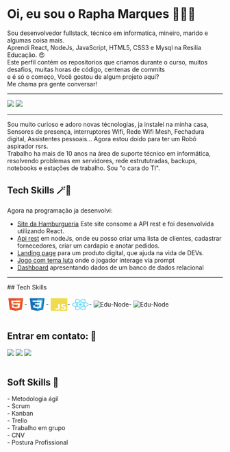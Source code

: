 # Oi, eu sou o Rapha Marques 🧑🏽‍💻
Sou desenvolvedor fullstack, técnico em informatica, mineiro, marido e algumas coisa mais.<br>
Aprendi React, NodeJs, JavaScript, HTML5, CSS3 e Mysql na Resilia Educação. 😍<br>
Este perfil contém os repositorios que criamos durante o curso, muitos desafios, muitas horas de código, centenas de commits <br>
e é só o começo, Você gostou de algum projeto aqui?<br> 
Me chama pra gente conversar!<hr>

<div aling="center> 
  <a href="https://github.com/raphhaelm>
  <img height="180em" src="https://github-readme-stats.vercel.app/api?username=raphhaelm&show_icons=true&theme=dracula&include_all_commits=true&count_private=true"/>
  <img height="180em" src="https://github-readme-stats.vercel.app/api/top-langs/?username=raphhaelm&layout=compact&langs_count=7&theme=dracula"/>
</div>
<hr>
Sou muito curioso e adoro novas técnologias, ja instalei na minha casa, Sensores de presença, interruptores Wifi, Rede Wifi Mesh, Fechadura digital, Assistentes pessoais... Agora estou doido para ter um Robô aspirador rsrs.<br>
Trabalho ha mais de 10 anos na área de suporte técnico em informática, resolvendo problemas em servidores, rede estrututradas, backups, notebooks e estações de trabalho.
Sou "o cara do TI".<br>

<h2> Tech Skills 🪄🎩</h2>
Agora na programação ja desenvolvi:

* [Site da Hamburgueria](https://devburger.netlify.app/) Este site consome a API rest e foi desenvolvida utilizando React.
* [Api rest](https://github.com/raphhaelm/ApiRest-Hamburgueria) em nodeJs, onde eu posso criar uma lista de clientes, cadastrar fornecedores, criar um cardapio e anotar pedidos.
* [Landing page](https://raphhaelm.github.io/LandingPage-Tony/) para um produto digital, que ajuda na vida de DEVs.
* [Jogo com tema luta](https://raphhaelm.github.io/TorneioDosCampeos/) onde o jogador interage via prompt
* [Dashboard](https://github.com/raphhaelm/Dashboard-Steam/blob/main/Dashboard_Steam.pdf) apresentando dados de um banco de dados relacional
<hr>
## Tech Skills
<div style="display: inline_block"><br>
  <img align="center" alt="Edu-HTML" height="30" width="40" src="https://raw.githubusercontent.com/devicons/devicon/master/icons/html5/html5-original.svg">-
  <img align="center" alt="Edu-CSS" height="30" width="40" src="https://raw.githubusercontent.com/devicons/devicon/master/icons/css3/css3-original.svg">-
  <img align="center" alt="Edu-Js" height="30" width="40" src="https://raw.githubusercontent.com/devicons/devicon/master/icons/javascript/javascript-plain.svg">-
  <img align="center" alt="Edu-React" height="30" width="40" src="https://raw.githubusercontent.com/devicons/devicon/master/icons/react/react-original.svg">-
  <img align="center" alt="Edu-Node" height="30" width="40" src="https://cdn.jsdelivr.net/gh/devicons/devicon/icons/nodejs/nodejs-original.svg">-
  <img align="center" alt="Edu-Node" height="30" width="40" src="https://cdn.jsdelivr.net/gh/devicons/devicon/icons/mysql/mysql-original-wordmark.svg">
    
</div><br>
<h2>Entrar em contato: 📲</h2>
<div> 
 <a href = "mailto:rmarquescomputadores@gmail.com"><img src="https://img.shields.io/badge/-Gmail-%23333?style=for-the-badge&logo=gmail&logoColor=white" target="_blank"></a>
 <a href="https://www.linkedin.com/in/raphhael-m/" target="_blank"><img src="https://img.shields.io/badge/-LinkedIn-%230077B5?style=for-the-badge&logo=linkedin&logoColor=white" target="_blank"></a>
 <a href="https://wa.me/5531991881701" target="_blank"><img src='https://img.shields.io/badge/WhatsApp-25D366?style=for-the-badge&logo=whatsapp&logoColor=white' target="_blank" ></a>
 
</div> <br>
  
  <h2>Soft Skills 🤝</h2> 
 - Metodologia ágil<br>
 - Scrum<br>
 - Kanban<br>
 - Trello<br>
 - Trabalho em grupo<br>
 - CNV<br>
 - Postura Profissional<br>
 

<!--
**raphhaelm/raphhaelm** is a ✨ _special_ ✨ repository because its `README.md` (this file) appears on your GitHub profile.

Here are some ideas to get you started:

- 🔭 I’m currently working on ...
- 🌱 I’m currently learning ...
- 👯 I’m looking to collaborate on ...
- 🤔 I’m looking for help with ...
- 💬 Ask me about ...
- 📫 How to reach me: ...
- 😄 Pronouns: ...
- ⚡ Fun fact: ...
-->
